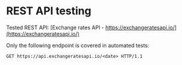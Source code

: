 # REST API testing

Tested REST API: [Exchange rates API - https://exchangeratesapi.io/](https://exchangeratesapi.io/)

Only the following endpoint is covered in automated tests: 
```
GET https://api.exchangeratesapi.io/<date> HTTP/1.1
```

